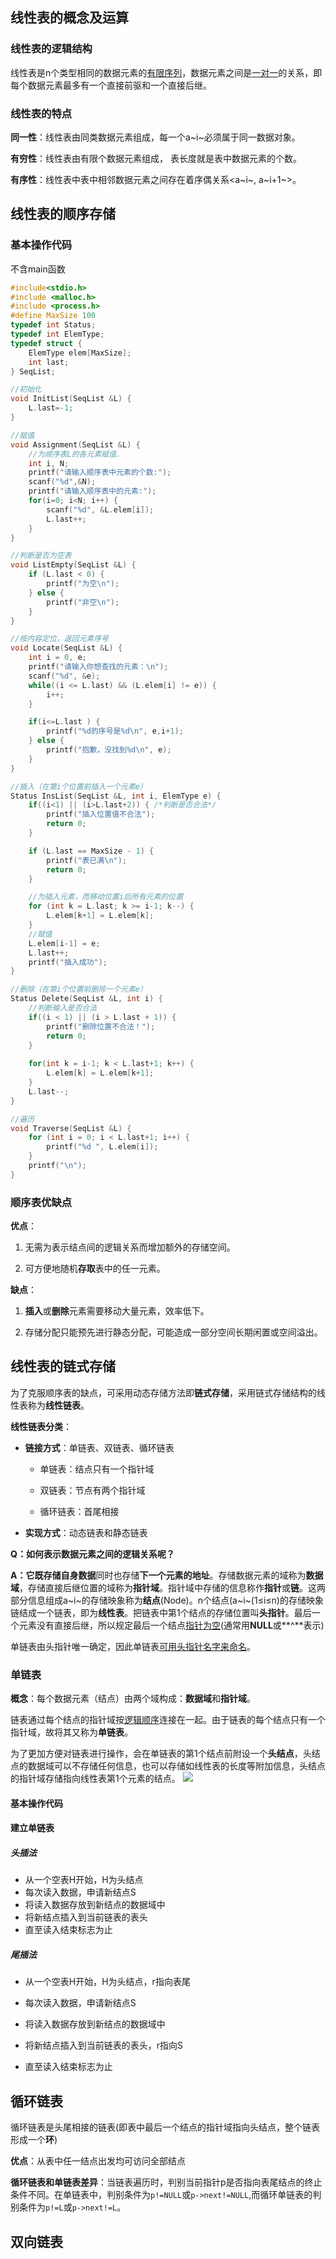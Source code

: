 ## 线性表的概念及运算

### 线性表的逻辑结构

线性表是n个类型相同的数据元素的<u>有限序列</u>，数据元素之间是<u>一对一</u>的关系，即每个数据元素最多有一个直接前驱和一个直接后继。

### 线性表的特点

**同一性**：线性表由同类数据元素组成，每一个a~i~必须属于同一数据对象。

**有穷性**：线性表由有限个数据元素组成， 表长度就是表中数据元素的个数。 

**有序性**：线性表中表中相邻数据元素之间存在着序偶关系<a~i~, a~i+1~>。    

## 线性表的顺序存储

### 基本操作代码

不含main函数

```c
#include<stdio.h>
#include <malloc.h>
#include <process.h>
#define MaxSize 100
typedef int Status;
typedef int ElemType;
typedef struct {
	ElemType elem[MaxSize];
	int last;
} SeqList;

//初始化
void InitList(SeqList &L) {
	L.last=-1;
}

//赋值
void Assignment(SeqList &L) {
	//为顺序表L的各元素赋值.
	int i, N;
	printf("请输入顺序表中元素的个数:");
	scanf("%d",&N);
	printf("请输入顺序表中的元素:");
	for(i=0; i<N; i++) {
		scanf("%d", &L.elem[i]);
		L.last++;
	}
}

//判断是否为空表
void ListEmpty(SeqList &L) {
	if (L.last < 0) {
		printf("为空\n");
	} else {
		printf("非空\n"); 
	}
}

//按内容定位，返回元素序号
void Locate(SeqList &L) {
	int i = 0, e;
	printf("请输入你想查找的元素：\n");
	scanf("%d", &e); 
	while((i <= L.last) && (L.elem[i] != e)) {
		i++;
	}

	if(i<=L.last ) {
		printf("%d的序号是%d\n", e,i+1);
	} else {
		printf("抱歉，没找到%d\n", e); 
	}
}

//插入（在第i个位置前插入一个元素e）
Status InsList(SeqList &L, int i, ElemType e) {
	if((i<1) || (i>L.last+2)) { /*判断是否合法*/
		printf("插入位置值不合法");
		return 0; 
	}

	if (L.last == MaxSize - 1) {
		printf("表已满\n");
		return 0; 
	}

	//为插入元素，而移动位置i后所有元素的位置
	for (int k = L.last; k >= i-1; k--) { 
		L.elem[k+1] = L.elem[k];
	}
	//赋值
	L.elem[i-1] = e;
	L.last++;
	printf("插入成功");
}

//删除（在第i个位置前删除一个元素e）
Status Delete(SeqList &L, int i) {
	//判断输入是否合法
	if((i < 1) || (i > L.last + 1)) {
		printf("删除位置不合法！"); 
		return 0; 
	} 
	
	for(int k = i-1; k < L.last+1; k++) {
		L.elem[k] = L.elem[k+1];
	}
	L.last--;
} 

//遍历
void Traverse(SeqList &L) {
	for (int i = 0; i < L.last+1; i++) {
		printf("%d ", L.elem[i]);
	}
	printf("\n");
}
```

### 顺序表优缺点

**优点**：

1. 无需为表示结点间的逻辑关系而增加额外的存储空间。

2. 可方便地随机**存取**表中的任一元素。

**缺点**：

1. **插入**或**删除**元素需要移动大量元素，效率低下。

2. 存储分配只能预先进行静态分配，可能造成一部分空间长期闲置或空间溢出。

## 线性表的链式存储

为了克服顺序表的缺点，可采用动态存储方法即**链式存储**，采用链式存储结构的线性表称为**线性链表**。

**线性链表分类**：

- **链接方式**：单链表、双链表、循环链表

	- 单链表：结点只有一个指针域

	- 双链表：节点有两个指针域

	- 循环链表：首尾相接

- **实现方式**：动态链表和静态链表

**Q：如何表示数据元素之间的逻辑关系呢？**

**A：**它既存储**自身数据**同时也存储**下一个元素的地址**。存储数据元素的域称为**数据域**，存储直接后继位置的域称为**指针域**。指针域中存储的信息称作**指针**或**链**。这两部分信息组成a~i~的存储映象称为**结点**(Node)。n个结点(a~i~(1≤i≤n)的存储映象链结成一个链表，即为**线性表**。把链表中第1个结点的存储位置叫**头指针**。最后一个元素没有直接后继，所以规定最后一个结点<u>指针为空</u>(通常用**NULL**或**^**表示)

单链表由头指针唯一确定，因此单链表<u>可用头指针名字来命名</u>。

### 单链表

**概念**：每个数据元素（结点）由两个域构成：**数据域**和**指针域**。

链表通过每个结点的指针域按<u>逻辑顺序</u>连接在一起。由于链表的每个结点只有一个指针域，故将其又称为**单链表**。

为了更加方便对链表进行操作，会在单链表的第1个结点前附设一个**头结点**，头结点的数据域可以不存储任何信息，也可以存储如线性表的长度等附加信息，头结点的指针域存储指向线性表第1个元素的结点。
![](https://cdn.jsdelivr.net/gh/hassanblog/CDN/posts/DataStructure_Note/image-20210424155953569.png)

#### 基本操作代码



#### 建立单链表

##### 头插法

- 从一个空表H开始，H为头结点
- 每次读入数据，申请新结点S
- 将读入数据存放到新结点的数据域中
- 将新结点插入到当前链表的表头
- 直至读入结束标志为止

##### 尾插法

- 从一个空表H开始，H为头结点，r指向表尾

- 每次读入数据，申请新结点S

- 将读入数据存放到新结点的数据域中

- 将新结点插入到当前链表的表头，r指向S

- 直至读入结束标志为止

## 循环链表

循环链表是头尾相接的链表(即表中最后一个结点的指针域指向头结点，整个链表形成一个**环**)

**优点**：从表中任一结点出发均可访问全部结点

**循环链表和单链表差异**：当链表遍历时，判别当前指针p是否指向表尾结点的终止条件不同。在单链表中，判别条件为`p!=NULL`或`p->next!=NULL`,而循环单链表的判别条件为`p!=L`或`p->next!=L`。

## 双向链表